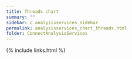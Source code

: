 ```yaml
---
title: Threads chart
summary: ""
sidebar: c_analysisservices_sidebar
permalink: analysisservices_chart_threads.html
folder: ConnectAnalysisServices
---
```





{% include links.html %}
